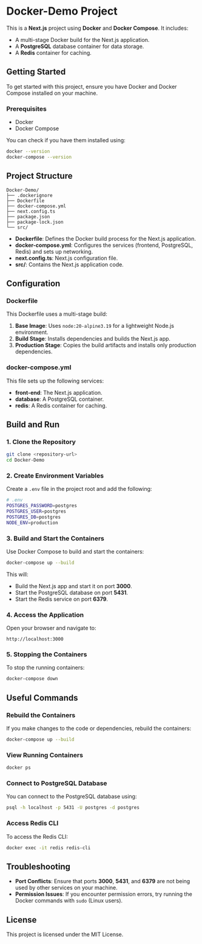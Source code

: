 
# Docker-Demo Project

This is a **Next.js** project using **Docker** and **Docker Compose**. It includes:

- A multi-stage Docker build for the Next.js application.
- A **PostgreSQL** database container for data storage.
- A **Redis** container for caching.

## Getting Started

To get started with this project, ensure you have Docker and Docker Compose installed on your machine.

### Prerequisites

- Docker
- Docker Compose

You can check if you have them installed using:

```bash
docker --version
docker-compose --version
```

## Project Structure

```
Docker-Demo/
├── .dockerignore
├── Dockerfile
├── docker-compose.yml
├── next.config.ts
├── package.json
├── package-lock.json
└── src/
```

- **Dockerfile**: Defines the Docker build process for the Next.js application.
- **docker-compose.yml**: Configures the services (frontend, PostgreSQL, Redis) and sets up networking.
- **next.config.ts**: Next.js configuration file.
- **src/**: Contains the Next.js application code.

## Configuration

### Dockerfile

This Dockerfile uses a multi-stage build:

1. **Base Image**: Uses `node:20-alpine3.19` for a lightweight Node.js environment.
2. **Build Stage**: Installs dependencies and builds the Next.js app.
3. **Production Stage**: Copies the build artifacts and installs only production dependencies.

### docker-compose.yml

This file sets up the following services:

- **front-end**: The Next.js application.
- **database**: A PostgreSQL container.
- **redis**: A Redis container for caching.

## Build and Run

### 1. Clone the Repository

```bash
git clone <repository-url>
cd Docker-Demo
```

### 2. Create Environment Variables

Create a `.env` file in the project root and add the following:

```bash
# .env
POSTGRES_PASSWORD=postgres
POSTGRES_USER=postgres
POSTGRES_DB=postgres
NODE_ENV=production
```

### 3. Build and Start the Containers

Use Docker Compose to build and start the containers:

```bash
docker-compose up --build
```

This will:

- Build the Next.js app and start it on port **3000**.
- Start the PostgreSQL database on port **5431**.
- Start the Redis service on port **6379**.

### 4. Access the Application

Open your browser and navigate to:

```
http://localhost:3000
```

### 5. Stopping the Containers

To stop the running containers:

```bash
docker-compose down
```

## Useful Commands

### Rebuild the Containers

If you make changes to the code or dependencies, rebuild the containers:

```bash
docker-compose up --build
```

### View Running Containers

```bash
docker ps
```

### Connect to PostgreSQL Database

You can connect to the PostgreSQL database using:

```bash
psql -h localhost -p 5431 -U postgres -d postgres
```

### Access Redis CLI

To access the Redis CLI:

```bash
docker exec -it redis redis-cli
```

## Troubleshooting

- **Port Conflicts**: Ensure that ports **3000**, **5431**, and **6379** are not being used by other services on your machine.
- **Permission Issues**: If you encounter permission errors, try running the Docker commands with `sudo` (Linux users).

## License

This project is licensed under the MIT License.
